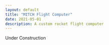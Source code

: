 ```yaml
---
layout: default
title: "MITCH Flight Computer"
date: 2021-05-01
description: A custom rocket flight computer
---
```

Under Construction